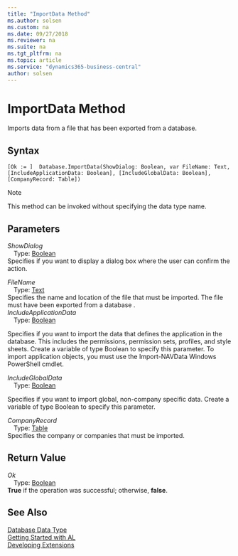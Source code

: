 ```yaml
---
title: "ImportData Method"
ms.author: solsen
ms.custom: na
ms.date: 09/27/2018
ms.reviewer: na
ms.suite: na
ms.tgt_pltfrm: na
ms.topic: article
ms.service: "dynamics365-business-central"
author: solsen
---
```

[//]: # (START>DO_NOT_EDIT)
[//]: # (IMPORTANT:Do not edit any of the content between here and the END>DO_NOT_EDIT.)
[//]: # (Any modifications should be made in the .resx files in the ModernDev repo.)
# ImportData Method
Imports data from a file that has been exported from a database.

## Syntax
```
[Ok := ]  Database.ImportData(ShowDialog: Boolean, var FileName: Text, [IncludeApplicationData: Boolean], [IncludeGlobalData: Boolean], [CompanyRecord: Table])
```
> [!NOTE]  
> This method can be invoked without specifying the data type name.  
## Parameters
*ShowDialog*  
&emsp;Type: [Boolean](boolean-data-type.md)  
Specifies if you want to display a dialog box where the user can confirm the action.
        
*FileName*  
&emsp;Type: [Text](text-data-type.md)  
Specifies the name and location of the file that must be imported. The file must have been exported from a database
      .  
*IncludeApplicationData*  
&emsp;Type: [Boolean](boolean-data-type.md)  

Specifies if you want to import the data that defines the application in the database. This includes the permissions, permission sets, profiles, and style sheets.
Create a variable of type Boolean to specify this parameter.
To import application objects, you must use the Import-NAVData Windows PowerShell cmdlet.
          
*IncludeGlobalData*  
&emsp;Type: [Boolean](boolean-data-type.md)  

Specifies if you want to import global, non-company specific data.
Create a variable of type Boolean to specify this parameter.
          
*CompanyRecord*  
&emsp;Type: [Table](table-data-type.md)  
Specifies the company or companies that must be imported.  


## Return Value
*Ok*  
&emsp;Type: [Boolean](boolean-data-type.md)  
**True** if the operation was successful; otherwise, **false**.  
  


[//]: # (IMPORTANT: END>DO_NOT_EDIT)
## See Also
[Database Data Type](database-data-type.md)  
[Getting Started with AL](../devenv-get-started.md)  
[Developing Extensions](../devenv-dev-overview.md)